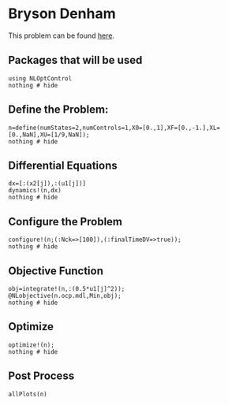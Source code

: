 # Bryson Denham

This problem can be found [here](http://www.gpops2.com/Examples/Bryson-Denham.html).

## Packages that will be used
```@example BrysonDenham
using NLOptControl
nothing # hide
```

## Define the Problem:
```@example BrysonDenham
n=define(numStates=2,numControls=1,X0=[0.,1],XF=[0.,-1.],XL=[0.,NaN],XU=[1/9,NaN]);
nothing # hide
```

## Differential Equations
```@example BrysonDenham
dx=[:(x2[j]),:(u1[j])]
dynamics!(n,dx)
nothing # hide
```

## Configure the Problem
```@example BrysonDenham
configure!(n;(:Nck=>[100]),(:finalTimeDV=>true));
nothing # hide
```

## Objective Function
```@example BrysonDenham
obj=integrate!(n,:(0.5*u1[j]^2));
@NLobjective(n.ocp.mdl,Min,obj);
nothing # hide
```
## Optimize
```@example BrysonDenham
optimize!(n);
nothing # hide
```

## Post Process
```@example BrysonDenham
allPlots(n)
```
